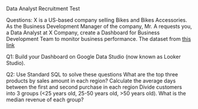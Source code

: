 Data Analyst Recruitment Test 

Questions:
X is a US-based company selling Bikes and Bikes Accessories. As the Business Development Manager of the company, Mr. A requests you, a Data Analyst at X Company, create a Dashboard for Business Development Team to monitor business performance.
The dataset from [this link](https://docs.google.com/document/d/164d-LE1cAKwhuPkN0eQheG-9PqN8z75PGZd8x9mod_Y/edit?usp=sharing)

Q1: Build your Dashboard on Google Data Studio (now known as Looker Studio).

Q2: Use Standard SQL to solve these questions
  What are the top three products by sales amount in each region?
  Calculate the average days between the first and second purchase in each region
  Divide customers into 3 groups (<25 years old, 25-50 years old, >50 years old). What is the median revenue of each group?
